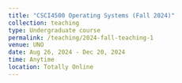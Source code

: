 ```yaml
---
title: "CSCI4500 Operating Systems (Fall 2024)"
collection: teaching
type: Undergraduate course
permalink: /teaching/2024-fall-teaching-1
venue: UNO
date: Aug 26, 2024 - Dec 20, 2024
time: Anytime
location: Totally Online
---
```







